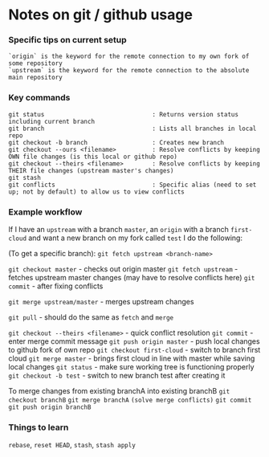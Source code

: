 # Notes on git / github usage


### Specific tips on current setup
```
`origin` is the keyword for the remote connection to my own fork of some repository
`upstream` is the keyword for the remote connection to the absolute main repository 
```

### Key commands
```
git status                              : Returns version status including current branch
git branch                              : Lists all branches in local repo
git checkout -b branch                  : Creates new branch
git checkout --ours <filename>          : Resolve conflicts by keeping OWN file changes (is this local or github repo)
git checkout --theirs <filename>        : Resolve conflicts by keeping THEIR file changes (upstream master's changes)
git stash 
git conflicts                           : Specific alias (need to set up; not by default) to allow us to view conflicts
```

### Example workflow
If I have an `upstream` with a branch `master`, an `origin` with a branch `first-cloud` and want a new branch on my fork called `test` I do the following: 

(To get a specific branch):
`git fetch upstream <branch-name>`

`git checkout master`                   - checks out origin master
`git fetch upstream`                    - fetches upstream master changes
(may have to resolve conflicts here)
`git commit`                            - after fixing conflicts

`git merge upstream/master`             - merges upstream changes 

`git pull`                              - should do the same as `fetch` and `merge`

`git checkout --theirs <filename>`      - quick conflict resolution
`git commit`                            - enter merge commit message
`git push origin master`                - push local changes to github fork of own repo
`git checkout first-cloud`              - switch to branch first cloud
`git merge master`                      - brings first cloud in line with master while saving local changes
`git status`                            - make sure working tree is functioning properly
`git checkout -b test`                  - switch to new branch test after creating it

To merge changes from existing branchA into existing branchB
`git checkout branchB`
`git merge branchA`
`(solve merge conflicts)` 
`git commit`
`git push origin branchB`



### Things to learn
`rebase`, `reset HEAD`, `stash`, `stash apply` 
